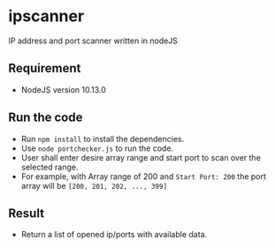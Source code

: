 # ipscanner
IP address and port scanner written in nodeJS

## Requirement 
- NodeJS version 10.13.0

## Run the code
- Run `npm install` to install the dependencies.
- Use `node portchecker.js` to run the code.
- User shall enter desire array range and start port to scan over the selected range. 
- For example, with Array range of 200 and `Start Port: 200` the port array will be `[200, 201, 202, ..., 399]`

## Result
- Return a list of opened ip/ports with available data.